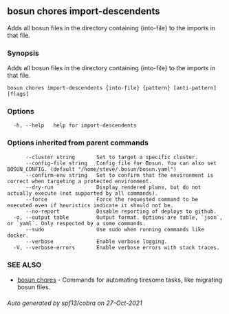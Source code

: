 ## bosun chores import-descendents

Adds all bosun files in the directory containing {into-file} to the imports in that file.

### Synopsis

Adds all bosun files in the directory containing {into-file} to the imports in that file.

```
bosun chores import-descendents {into-file} {pattern} [anti-pattern] [flags]
```

### Options

```
  -h, --help   help for import-descendents
```

### Options inherited from parent commands

```
      --cluster string       Set to target a specific cluster.
      --config-file string   Config file for Bosun. You can also set BOSUN_CONFIG. (default "/home/steve/.bosun/bosun.yaml")
      --confirm-env string   Set to confirm that the environment is correct when targeting a protected environment.
      --dry-run              Display rendered plans, but do not actually execute (not supported by all commands).
      --force                Force the requested command to be executed even if heuristics indicate it should not be.
      --no-report            Disable reporting of deploys to github.
  -o, --output table         Output format. Options are table, `json`, or `yaml`. Only respected by a some commands.
      --sudo                 Use sudo when running commands like docker.
      --verbose              Enable verbose logging.
  -V, --verbose-errors       Enable verbose errors with stack traces.
```

### SEE ALSO

* [bosun chores](bosun_chores.md)	 - Commands for automating tiresome tasks, like migrating bosun files.

###### Auto generated by spf13/cobra on 27-Oct-2021
